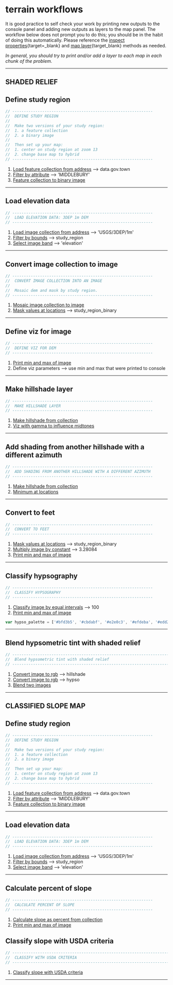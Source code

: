 # __terrain workflows__    

It is good practice to self check your work by printing new outputs to the console panel and adding new outputs as layers to the map panel. The workflow below does not prompt you to do this; you should be in the habit of doing this automatically. Please reference the [inspect properties][inspect-properties]{target=_blank} and [map layer][map-layer]{target_blank} methods as needed.  

_In general, you should try to print and/or add a layer to each map in each chunk of the problem._  

---  

## __SHADED RELIEF__  

## Define study region  

```js
// -------------------------------------------------------------
//  DEFINE STUDY REGION
//
//  Make two versions of your study region: 
//  1. a feature collection
//  2. a binary image
//
//  Then set up your map:
//  1. center on study region at zoom 13
//  2. change base map to hybrid
// -------------------------------------------------------------
```

1. [Load feature collection from address][load-fc] --> data.gov.town
2. [Filter by attribute][filter-attribute] --> 'MIDDLEBURY'
3. [Feature collection to binary image][convert-fc-binary]    

---  

## Load elevation data   

```js
// -------------------------------------------------------------
//  LOAD ELEVATION DATA: 3DEP 1m DEM
// -------------------------------------------------------------
```

1. [Load image collection from address][load-ic] --> 'USGS/3DEP/1m'  
2. [Filter by bounds][filter-bounds] --> study_region  
3. [Select image band][select-band] --> 'elevation'

---   

## Convert image collection to image

```js
// -------------------------------------------------------------
//  CONVERT IMAGE COLLECTION INTO AN IMAGE
//
//  Mosaic dem and mask by study region.
// -------------------------------------------------------------
```

1. [Mosaic image collection to image][mosaic-ic]  
2. [Mask values at locations][local-mask] --> study_region_binary  

---  

## Define viz for image  

```js
// -------------------------------------------------------------
//  DEFINE VIZ FOR DEM 
// ------------------------------------------------------------- 
```

1. [Print min and max of image][print-min-max]  
2. Define viz parameters --> use min and max that were printed to console  

---

## Make hillshade layer

```js
// -------------------------------------------------------------
//  MAKE HILLSHADE LAYER  
// ------------------------------------------------------------- 
```

1. [Make hillshade from collection][terrain-hs-ic]  
2. [Viz with gamma to influence midtones][viz-gamma]  

---  

## Add shading from another hillshade with a different azimuth  

```js
// ------------------------------------------------------------- 
//  ADD SHADING FROM ANOTHER HILLSHADE WITH A DIFFERENT AZIMUTH 
// ------------------------------------------------------------- 
```

1. [Make hillshade from collection][terrain-hs-ic] 
2. [Minimum at locations][local-min]  

---  

## Convert to feet  

```js
// ------------------------------------------------------------- 
//  CONVERT TO FEET
// ------------------------------------------------------------- 
```

1. [Mask values at locations][local-mask] --> study_region_binary  
2. [Multiply image by constant][local-multiply-constant] --> 3.28084  
3. [Print min and max of image][print-min-max]    

---  

## Classify hypsography 

```js
// ------------------------------------------------------------- 
//  CLASSIFY HYPSOGRAPHY
// ------------------------------------------------------------- 
```

1. [Classify image by equal intervals][local-classify-intervals] --> 100  
2. [Print min and max of image][print-min-max]  

```js
var hypso_palette = ['#bfd3b5', '#cbdabf', '#e2e0c3', '#efdeba', '#edd2a3', '#eaca91', '#e6c084', '#dbad70', '#ce975b', '#c68d51'];
```

---  

## Blend hypsometric tint with shaded relief  

```js
// -------------------------------------------------------------------------
//  Blend hypsometric tint with shaded relief  
// -------------------------------------------------------------------------
```

1. [Convert image to rgb][convert-image-rgb] --> hillshade  
2. [Convert image to rgb][convert-image-rgb] --> hypso  
3. [Blend two images][viz-blend]      

---  

## __CLASSIFIED SLOPE MAP__  

## Define study region  

```js
// -------------------------------------------------------------
//  DEFINE STUDY REGION
//
//  Make two versions of your study region: 
//  1. a feature collection
//  2. a binary image
//
//  Then set up your map:
//  1. center on study region at zoom 13
//  2. change base map to hybrid
// -------------------------------------------------------------
```

1. [Load feature collection from address][load-fc] --> data.gov.town
2. [Filter by attribute][filter-attribute] --> 'MIDDLEBURY'
3. [Feature collection to binary image][convert-fc-binary]    

---  

## Load elevation data   

```js
// -------------------------------------------------------------
//  LOAD ELEVATION DATA: 3DEP 1m DEM
// -------------------------------------------------------------
```

1. [Load image collection from address][load-ic] --> 'USGS/3DEP/1m'  
2. [Filter by bounds][filter-bounds] --> study_region  
3. [Select image band][select-band] --> 'elevation'

---   

## Calculate percent of slope  

```js
// -------------------------------------------------------------
//  CALCULATE PERCENT OF SLOPE  
// -------------------------------------------------------------
```

1. [Calculate slope as percent from collection][terrain-percent-slope-ic]  
2. [Print min and max of image][print-min-max]  

## Classify slope with USDA criteria  

```js
// -------------------------------------------------------------------------
//  CLASSIFY WITH USDA CRITERIA   
// -------------------------------------------------------------------------
```

1. [Classify slope with USDA criteria][terrain-usda-class]  


---  

[map-layer]: ../methods/map-layers.md  
[inspect-properties]: ../methods/inspect-properties.md

[load-fc]: ../methods/load-data.md#feature-collection-from-address 
[load-ic]: ../methods/load-data.md#image-collection-from-address  
[load-i]: ../methods/load-data.md#image-from-address


[filter-attribute]: ../methods/filter-data.md#by-attribute  
[filter-bounds]: ../methods/filter-data.md#by-bounds  
[select-band]: ../methods/filter-data.md#select-image-band

[convert-fc-binary]: ../methods/convert-data-model.md#feature-collection-to-binary-image  
[mosaic-ic]: ../methods/convert-data-model.md#mosaic-image-collection-to-image  
[convert-image-rgb]: ../methods/convert-data-model.md#image-to-rgb  

[print-min-max]: ../methods/image-viz.md#print-min-and-max-of-an-image    

[area-fc-acres]: ../methods/area.md#acres-of-each-feature-in-collection  
[area-fc-sq-km]: ../methods/area.md#sq-km-of-each-feature-in-collection      

[pixel-area]: ../methods/area.md#make-pixel-area-image    

[buffer-feet]: ../methods/distance.md#buffer-features-in-collection-by-feet  

[terrain-hs-ic]: ../methods/terrain.md#make-hillshade-from-collection  
[terrain-percent-slope-ic]: ../methods/terrain.md#calculate-slope-as-percent-from-collection  
[terrain-usda-class]: ../methods/terrain.md#classify-slope-with-usda-criteria

[sum-table]: ../methods/aggregate-table.md#sum-the-values-in-a-table-column  
[dissolve-by-prop]: ../methods/aggregate-table.md#dissolve-features-in-collection-by-property  


[local-mask]: ../methods/local-two-layers.md#mask-values-at-locations  
[local-min]: ../methods/local-two-layers.md#minimum-at-locations
[local-multiply-constant]: ../methods/local-one-layer.md#multiply-image-by-constant  
[local-classify-intervals]: ../methods/local-one-layer.md#classify-image-by-equal-interval  

[zonal-sum]: ../methods/zonal-operations.md#zonal-summary-of-dough-within-cutters  

[viz-gamma]: ../methods/image-viz.md#viz-with-gamma-to-influence-midtones  
[viz-blend]: ../methods/image-viz.md#blend-two-images  